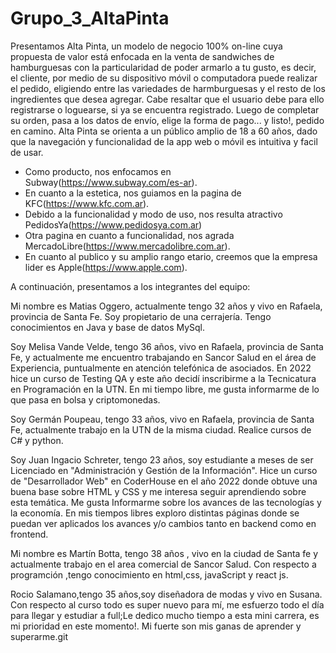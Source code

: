 # Grupo_3_AltaPinta
Presentamos Alta Pinta, un modelo de negocio 100% on-line cuya propuesta de valor está enfocada en la venta de sandwiches de hamburguesas con la particularidad de poder armarlo a tu gusto, es decir, el cliente, por medio de su dispositivo móvil o computadora puede realizar el pedido, eligiendo entre las variedades de harmburguesas y el resto de los ingredientes que desea agregar.
Cabe resaltar que el usuario debe para ello registrarse o loguearse, si ya se encuentra registrado. Luego de completar su orden, pasa a los datos de envío, elige la forma de pago... y listo!, pedido en camino.
Alta Pinta se orienta a un público amplio de 18 a 60 años, dado que la navegación y funcionalidad de la app web o móvil es intuitiva y facil de usar.
+ Como producto, nos enfocamos en Subway(https://www.subway.com/es-ar).
+ En cuanto a la estetica, nos guiamos en la pagina de KFC(https://www.kfc.com.ar).
+ Debido a la funcionalidad y modo de uso, nos resulta atractivo PedidosYa(https://www.pedidosya.com.ar)
+ Otra pagina en cuanto a funcionalidad, nos agrada MercadoLibre(https://www.mercadolibre.com.ar).
+ En cuanto al publico y su amplio rango etario, creemos que la empresa lider es Apple(https://www.apple.com).

A continuación, presentamos a los integrantes del equipo:

Mi nombre es Matias Oggero, actualmente tengo 32 años y vivo en Rafaela, provincia de Santa Fe. Soy propietario de una cerrajería. Tengo conocimientos en Java y base de datos MySql.

Soy Melisa Vande Velde, tengo 36 años, vivo en Rafaela, provincia de Santa Fe, y actualmente me encuentro trabajando en Sancor Salud en el área de Experiencia, puntualmente en atención telefónica de asociados. En 2022 hice un curso de Testing QA y este año decidí inscribirme a la Tecnicatura en Programación en la UTN. En mi tiempo libre, me gusta informarme de lo que pasa en bolsa y criptomonedas.

Soy Germán Poupeau, tengo 33 años, vivo en Rafaela, provincia de Santa Fe, actualmente trabajo en la UTN de la misma ciudad. Realice cursos de C# y python.

Soy Juan Ingacio Schreter, tengo 23 años, soy estudiante a meses de ser Licenciado en "Administración y Gestión de la Información". Hice un curso de "Desarrollador Web" en CoderHouse en el año 2022 donde obtuve una buena base sobre HTML y CSS y me interesa seguir aprendiendo sobre esta temática.
Me gusta Informarme sobre los avances de las tecnologías y la economía.
En mis tiempos libres exploro distintas páginas donde se puedan ver aplicados los avances y/o cambios tanto en backend como en frontend.

Mi nombre es Martín Botta, tengo 38 años , vivo en la ciudad de Santa fe y actualmente trabajo en el area comercial de Sancor Salud. Con respecto a programción ,tengo conocimiento en html,css, javaScript y react js. 

Rocio Salamano,tengo 35 años,soy diseñadora de modas y vivo en Susana.
Con respecto al curso todo es super nuevo para mí,  me esfuerzo todo el día para llegar y estudiar a full;Le dedico mucho tiempo a esta mini carrera, es mi prioridad en este momento!.
Mi fuerte son mis ganas de aprender y superarme.git